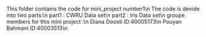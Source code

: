 This folder contains the code for mini_project number1\n
The code is devide into two parts:\n
part1 : CWRU Data set\n
part2 : Iris Data set\n
groupe members for this mini project :\n
Diana Doosti   ID:40005173\n
Pouyan Bahmani ID:40003513\n

